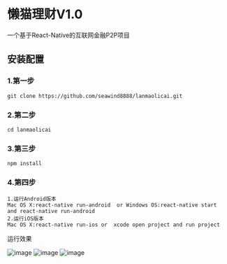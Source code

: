 # 懒猫理财V1.0
一个基于React-Native的互联网金融P2P项目

## 安装配置

### 1.第一步
```
git clone https://github.com/seawind8888/lanmaolicai.git
```
### 2.第二步
```
cd lanmaolicai
```
### 3.第三步
```
npm install
```
### 4.第四步
```
1.运行Android版本
Mac OS X:react-native run-android  or Windows OS:react-native start and react-native run-android
2.运行iOS版本
Mac OS X:react-native run-ios or  xcode open project and run project
```
运行效果

![image](https://github.com/seawind8888/lanmaolicai/blob/master/screenshot/gif_1.gif)
![image](https://github.com/seawind8888/lanmaolicai/blob/master/screenshot/gif_2.gif)
![image](https://github.com/seawind8888/lanmaolicai/blob/master/screenshot/gif_3.gif)
